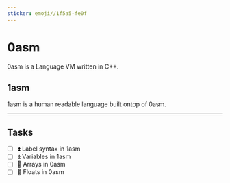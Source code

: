 ```yaml
---
sticker: emoji//1f5a5-fe0f
---
```

# 0asm

0asm is a Language VM written in C++.

## 1asm

1asm is a human readable language built ontop of 0asm.

------

## Tasks

- [ ] ⏫ Label syntax in 1asm
- [ ] ⏫ Variables in 1asm
- [ ] 🔼 Arrays in 0asm
- [ ] 🔼 Floats in 0asm